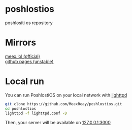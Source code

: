 # poshlostios
poshlositi os repository

# Mirrors

[meex.lol (official)](https://poshlostios.meex.lol) \
[github pages (unstable)](https://meexreay.github.io/poshlostios)

# Local run

You can run PoshlostiOS on your local network with [lighttpd](https://www.lighttpd.net/)

```bash
git clone https://github.com/MeexReay/poshlostios.git
cd poshlostios
lighttpd -f lighttpd.conf -D
```

Then, your server will be available on [127.0.0.1:3000](http://127.0.0.1:3000/index.html)
